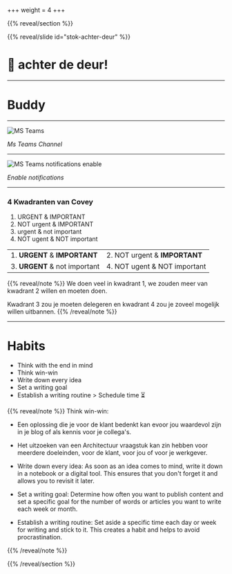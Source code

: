 +++
weight = 4
+++

{{% reveal/section %}}

{{% reveal/slide id="stok-achter-deur" %}}

# 🥢 achter de deur!

---

# Buddy

---

![MS Teams](stok-achter-deur/img/ms-teams.nl.png)

_Ms Teams Channel_

---

![MS Teams notifications enable](stok-achter-deur/img/ms-teams-notifications.nl.png)

_Enable notifications_

---


### 4 Kwadranten van Covey

1. URGENT & IMPORTANT
2. NOT urgent & IMPORTANT
3. urgent & not important
4. NOT ugent & NOT important

|       |  |
| ----------- | ----------- |
| 1. **URGENT** & **IMPORTANT**      | 2. NOT urgent & **IMPORTANT**       |
| 3. **URGENT** & not important   | 4. NOT ugent & NOT important        |

{{% reveal/note %}}
We doen veel in kwadrant 1, we zouden meer van kwadrant 2 willen en moeten doen.

Kwadrant 3 zou je moeten delegeren en kwadrant 4 zou je zoveel mogelijk willen uitbannen.
{{% /reveal/note %}}

---

# Habits

- Think with the end in mind
- Think win-win
- Write down every idea
- Set a writing goal
- Establish a writing routine > Schedule time ⏳

{{% reveal/note %}}
Think win-win:
- Een oplossing die je voor de klant bedenkt kan evoor jou waardevol zijn in je blog of als kennis voor je collega's.
- Het uitzoeken van een Architectuur vraagstuk kan zin hebben voor meerdere doeleinden, voor de klant, voor jou of voor je werkgever.

- Write down every idea: As soon as an idea comes to mind, write it down in a notebook or a digital tool. This ensures that you don't forget it and allows you to revisit it later.

- Set a writing goal: Determine how often you want to publish content and set a specific goal for the number of words or articles you want to write each week or month.

- Establish a writing routine: Set aside a specific time each day or week for writing and stick to it. This creates a habit and helps to avoid procrastination.

{{% /reveal/note %}}


{{% /reveal/section %}}
